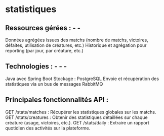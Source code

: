 # statistiques

## Ressources gérées : - - 

Données agrégées issues des matchs (nombre de matchs, victoires, défaites, 
utilisation de créatures, etc.) 
Historique et agrégation pour reporting (par jour, par créature, etc.) 

## Technologies : - - - 

Java avec Spring Boot 
Stockage : PostgreSQL 
Envoie et récupération des statistiques via un bus de messages RabbitMQ 

## Principales fonctionnalités API :

GET /stats/matches : Récupérer les statistiques globales sur les matchs. 
GET /stats/creatures : Obtenir des statistiques détaillées sur chaque créature 
(usage, victoires, etc.).
GET /stats/daily : Extraire un rapport quotidien des activités sur la plateforme.
